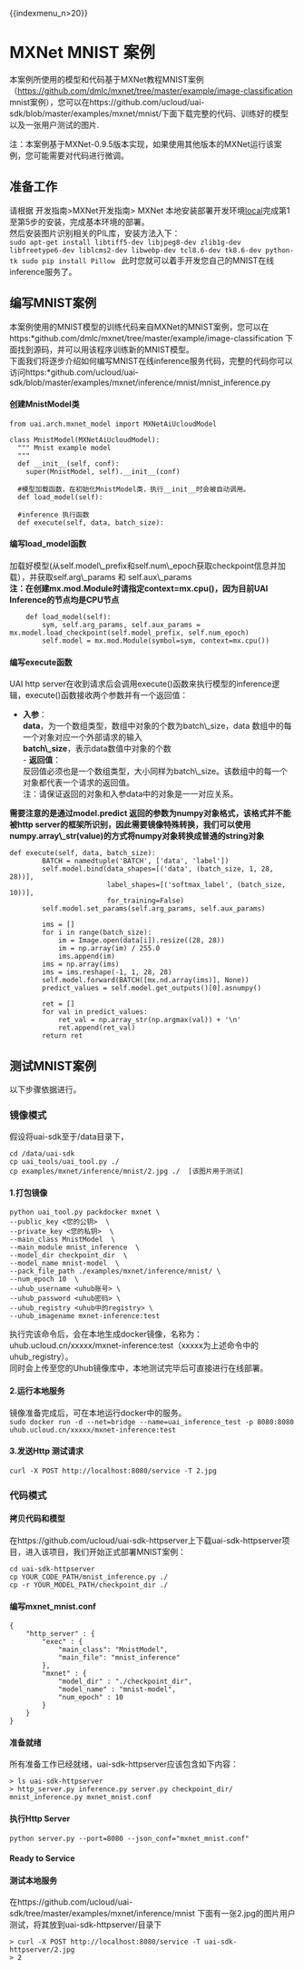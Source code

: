 {{indexmenu_n>20}}

# MXNet MNIST 案例

本案例所使用的模型和代码基于MXNet教程MNIST案例（<https://github.com/dmlc/mxnet/tree/master/example/image-classification>
mnist案例），您可以在https://github.com/ucloud/uai-sdk/blob/master/examples/mxnet/mnist/下面下载完整的代码、训练好的模型以及一张用户测试的图片.

注：本案例基于MXNet-0.9.5版本实现，如果使用其他版本的MXNet运行该案例，您可能需要对代码进行微调。

## 准备工作

请根据 开发指南\>MXNet开发指南\> MXNet
本地安装部署开发环境[local](/ai/uai-inference/guide/mxnet/local)完成第1至第5步的安装，完成基本环境的部署。  
然后安装图片识别相关的PIL库，安装方法入下：  
`sudo apt-get install libtiff5-dev libjpeg8-dev zlib1g-dev
libfreetype6-dev liblcms2-dev libwebp-dev tcl8.6-dev tk8.6-dev python-tk
sudo pip install Pillow
` 此时您就可以着手开发您自己的MNIST在线inference服务了。

## 编写MNIST案例

本案例使用的MNIST模型的训练代码来自MXNet的MNIST案例，您可以在https:*github.com/dmlc/mxnet/tree/master/example/image-classification
下面找到源码，并可以用该程序训练新的MNIST模型。  
下面我们将逐步介绍如何编写MNIST在线inference服务代码，完整的代码你可以访问https:*github.com/ucloud/uai-sdk/blob/master/examples/mxnet/inference/mnist/mnist\_inference.py

#### 创建MnistModel类

    from uai.arch.mxnet_model import MXNetAiUcloudModel
    
    class MnistModel(MXNetAiUcloudModel):
      """ Mnist example model
      """
      def __init__(self, conf):
        super(MnistModel, self).__init__(conf)
    
      #模型加载函数，在初始化MnistModel类，执行__init__时会被自动调用。
      def load_model(self):
    
      #inference 执行函数
      def execute(self, data, batch_size):

#### 编写load\_model函数

加载好模型(从self.model\\\_prefix和self.num\\\_epoch获取checkpoint信息并加载），并获取self.arg\\\_params
和 self.aux\\\_params  
**注：在创建mx.mod.Module时请指定context=mx.cpu()，因为目前UAI Inference的节点均是CPU节点**

``` 
    def load_model(self):
        sym, self.arg_params, self.aux_params = mx.model.load_checkpoint(self.model_prefix, self.num_epoch)
        self.model = mx.mod.Module(symbol=sym, context=mx.cpu())
```

#### 编写execute函数

UAI http
server在收到请求后会调用execute()函数来执行模型的inference逻辑，execute()函数接收两个参数并有一个返回值：
- **入参**：  
**data**，为一个数组类型，数组中对象的个数为batch\\\_size，data 数组中的每一个对象对应一个外部请求的输入  
**batch\\\_size**，表示data数值中对象的个数  
\- **返回值**：  
反回值必须也是一个数组类型，大小同样为batch\\\_size。该数组中的每一个对象都代表一个请求的返回值。  
注：请保证返回的对象和入参data中的对象是一一对应关系。

**需要注意的是通过model.predict 返回的参数为numpy对象格式，该格式并不能被http
server的框架所识别，因此需要镜像特殊转换，我们可以使用numpy.array\\\_str(value)的方式将numpy对象转换成普通的string对象**

    def execute(self, data, batch_size):
            BATCH = namedtuple('BATCH', ['data', 'label'])
            self.model.bind(data_shapes=[('data', (batch_size, 1, 28, 28))],
                            label_shapes=[('softmax_label', (batch_size, 10))],
                            for_training=False)
            self.model.set_params(self.arg_params, self.aux_params)
    
            ims = []
            for i in range(batch_size):
                im = Image.open(data[i]).resize((28, 28))
                im = np.array(im) / 255.0
                ims.append(im)
            ims = np.array(ims)
            ims = ims.reshape(-1, 1, 28, 28)
            self.model.forward(BATCH([mx.nd.array(ims)], None))
            predict_values = self.model.get_outputs()[0].asnumpy()
           
            ret = []
            for val in predict_values:
                ret_val = np.array_str(np.argmax(val)) + '\n'
                ret.append(ret_val)
            return ret

## 测试MNIST案例

以下步骤依据[](/ai/uai-inference/guide/mxnet/test)进行。

### 镜像模式

假设将uai-sdk至于/data目录下，

    cd /data/uai-sdk
    cp uai_tools/uai_tool.py ./
    cp examples/mxnet/inference/mnist/2.jpg ./  [该图片用于测试]

#### 1.打包镜像

    python uai_tool.py packdocker mxnet \
    --public_key <您的公钥>  \
    --private_key <您的私钥>  \
    --main_class MnistModel  \
    --main_module mnist_inference  \
    --model_dir checkpoint_dir  \
    --model_name mnist-model  \
    --pack_file_path ./examples/mxnet/inference/mnist/ \
    --num_epoch 10  \
    --uhub_username <uhub账号> \
    --uhub_password <uhub密码> \
    --uhub_registry <uhub中的registry> \
    --uhub_imagename mxnet-inference:test

执行完该命令后，会在本地生成docker镜像，名称为：uhub.ucloud.cn/xxxxx/mxnet-inference:test（xxxxx为上述命令中的uhub\_registry）。  
同时会上传至您的Uhub镜像库中，本地测试完毕后可直接进行在线部署。  

#### 2.运行本地服务

镜像准备完成后，可在本地运行docker中的服务。  
`sudo docker run -d --net=bridge --name=uai_inference_test -p 8080:8080
uhub.ucloud.cn/xxxxx/mxnet-inference:test
`

#### 3.发送Http 测试请求

    curl -X POST http://localhost:8080/service -T 2.jpg

### 代码模式

#### 拷贝代码和模型

在https://github.com/ucloud/uai-sdk-httpserver上下载uai-sdk-httpserver项目，进入该项目，我们开始正式部署MNIST案例：

    cd uai-sdk-httpserver
    cp YOUR_CODE_PATH/mnist_inference.py ./
    cp -r YOUR_MODEL_PATH/checkpoint_dir ./

#### 编写mxnet\_mnist.conf

    {
        "http_server" : {
            "exec" : {
                "main_class": "MnistModel",
                "main_file": "mnist_inference"
            },
            "mxnet" : {
                "model_dir" : "./checkpoint_dir",
                "model_name" : "mnist-model",
                "num_epoch" : 10
            }
        }
    }

#### 准备就绪

所有准备工作已经就绪，uai-sdk-httpserver应该包含如下内容：

    > ls uai-sdk-httpserver
    > http_server.py inference.py server.py checkpoint_dir/ mnist_inference.py mxnet_mnist.conf

#### 执行Http Server

    python server.py --port=8080 --json_conf="mxnet_mnist.conf"

#### Ready to Service

#### 测试本地服务

在https://github.com/ucloud/uai-sdk/tree/master/examples/mxnet/inference/mnist
下面有一张2.jpg的图片用户测试，将其放到uai-sdk-httpserver/目录下

    > curl -X POST http://localhost:8080/service -T uai-sdk-httpserver/2.jpg
    > 2
